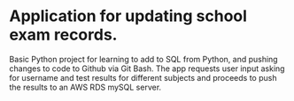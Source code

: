# Application for updating school exam records.
Basic Python project for learning to add to SQL from Python, and pushing changes to code to Github via Git Bash. The app requests user input asking for username and test results for different subjects and proceeds to push the results to an AWS RDS mySQL server. 
